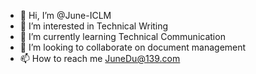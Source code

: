 - 👋 Hi, I’m @June-ICLM
- 👀 I’m interested in Technical Writing
- 🌱 I’m currently learning Technical Communication
- 💞️ I’m looking to collaborate on document management
- 📫 How to reach me JuneDu@139.com

<!---
June-ICLM/June-ICLM is a ✨ special ✨ repository because its `README.md` (this file) appears on your GitHub profile.
You can click the Preview link to take a look at your changes.
--->
